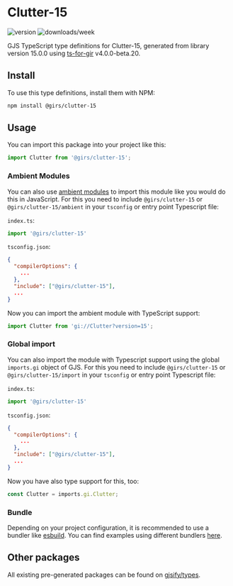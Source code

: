 
# Clutter-15

![version](https://img.shields.io/npm/v/@girs/clutter-15)
![downloads/week](https://img.shields.io/npm/dw/@girs/clutter-15)


GJS TypeScript type definitions for Clutter-15, generated from library version 15.0.0 using [ts-for-gir](https://github.com/gjsify/ts-for-gir) v4.0.0-beta.20.


## Install

To use this type definitions, install them with NPM:
```bash
npm install @girs/clutter-15
```

## Usage

You can import this package into your project like this:
```ts
import Clutter from '@girs/clutter-15';
```

### Ambient Modules

You can also use [ambient modules](https://github.com/gjsify/ts-for-gir/tree/main/packages/cli#ambient-modules) to import this module like you would do this in JavaScript.
For this you need to include `@girs/clutter-15` or `@girs/clutter-15/ambient` in your `tsconfig` or entry point Typescript file:

`index.ts`:
```ts
import '@girs/clutter-15'
```

`tsconfig.json`:
```json
{
  "compilerOptions": {
    ...
  },
  "include": ["@girs/clutter-15"],
  ...
}
```

Now you can import the ambient module with TypeScript support: 

```ts
import Clutter from 'gi://Clutter?version=15';
```

### Global import

You can also import the module with Typescript support using the global `imports.gi` object of GJS.
For this you need to include `@girs/clutter-15` or `@girs/clutter-15/import` in your `tsconfig` or entry point Typescript file:

`index.ts`:
```ts
import '@girs/clutter-15'
```

`tsconfig.json`:
```json
{
  "compilerOptions": {
    ...
  },
  "include": ["@girs/clutter-15"],
  ...
}
```

Now you have also type support for this, too:

```ts
const Clutter = imports.gi.Clutter;
```

### Bundle

Depending on your project configuration, it is recommended to use a bundler like [esbuild](https://esbuild.github.io/). You can find examples using different bundlers [here](https://github.com/gjsify/ts-for-gir/tree/main/examples).

## Other packages

All existing pre-generated packages can be found on [gjsify/types](https://github.com/gjsify/types).

